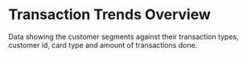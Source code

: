 # **Transaction Trends Overview**

Data showing the customer segments against their transaction types, customer id, card type and amount of transactions done.
